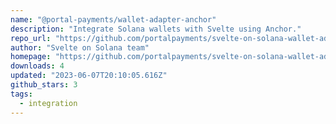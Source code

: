```yaml
---
name: "@portal-payments/wallet-adapter-anchor"
description: "Integrate Solana wallets with Svelte using Anchor."
repo_url: "https://github.com/portalpayments/svelte-on-solana-wallet-adapter"
author: "Svelte on Solana team"
homepage: "https://github.com/portalpayments/svelte-on-solana-wallet-adapter#readme"
downloads: 4
updated: "2023-06-07T20:10:05.616Z"
github_stars: 3
tags: 
  - integration
---
```

